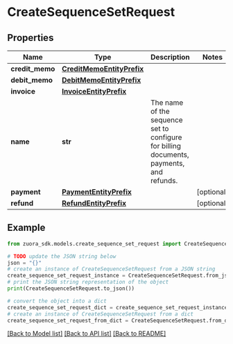 # CreateSequenceSetRequest



## Properties

Name | Type | Description | Notes
------------ | ------------- | ------------- | -------------
**credit_memo** | [**CreditMemoEntityPrefix**](CreditMemoEntityPrefix.md) |  | 
**debit_memo** | [**DebitMemoEntityPrefix**](DebitMemoEntityPrefix.md) |  | 
**invoice** | [**InvoiceEntityPrefix**](InvoiceEntityPrefix.md) |  | 
**name** | **str** | The name of the sequence set to configure for billing documents, payments, and refunds.  | 
**payment** | [**PaymentEntityPrefix**](PaymentEntityPrefix.md) |  | [optional] 
**refund** | [**RefundEntityPrefix**](RefundEntityPrefix.md) |  | [optional] 

## Example

```python
from zuora_sdk.models.create_sequence_set_request import CreateSequenceSetRequest

# TODO update the JSON string below
json = "{}"
# create an instance of CreateSequenceSetRequest from a JSON string
create_sequence_set_request_instance = CreateSequenceSetRequest.from_json(json)
# print the JSON string representation of the object
print(CreateSequenceSetRequest.to_json())

# convert the object into a dict
create_sequence_set_request_dict = create_sequence_set_request_instance.to_dict()
# create an instance of CreateSequenceSetRequest from a dict
create_sequence_set_request_from_dict = CreateSequenceSetRequest.from_dict(create_sequence_set_request_dict)
```
[[Back to Model list]](../README.md#documentation-for-models) [[Back to API list]](../README.md#documentation-for-api-endpoints) [[Back to README]](../README.md)


